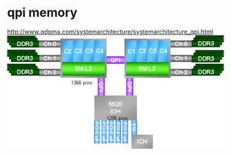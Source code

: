 # qpi memory
http://www.qdpma.com/systemarchitecture/systemarchitecture_qpi.html
![019_QPI_1IOH.png](/image/019_QPI_1IOH.png)
